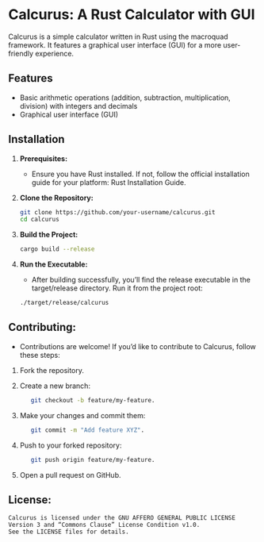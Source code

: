 # Calcurus: A Rust Calculator with GUI

Calcurus is a simple calculator written in Rust using the macroquad framework. It features a graphical user interface (GUI) for a more user-friendly experience.

## Features

- Basic arithmetic operations (addition, subtraction, multiplication, division) with integers and decimals
- Graphical user interface (GUI)

## Installation

1. **Prerequisites:**
   - Ensure you have Rust installed. If not, follow the official installation guide for your platform: Rust Installation Guide.

2. **Clone the Repository:**
   ```bash
   git clone https://github.com/your-username/calcurus.git
   cd calcurus

3. **Build the Project:**
   ```bash
   cargo build --release

4. **Run the Executable:**
   - After building successfully, you’ll find the release executable in the target/release directory. Run it from the project root:

   ```bash
   ./target/release/calcurus

## Contributing:
   - Contributions are welcome! If you’d like to contribute to Calcurus, follow these steps:
   1. Fork the repository.
   2. Create a new branch:

      ```bash
         git checkout -b feature/my-feature.
   3. Make your changes and commit them:

      ```bash
         git commit -m "Add feature XYZ".
   4. Push to your forked repository:

      ```bash
         git push origin feature/my-feature.
   5. Open a pull request on GitHub.

## License:

```
Calcurus is licensed under the GNU AFFERO GENERAL PUBLIC LICENSE Version 3 and “Commons Clause” License Condition v1.0.
See the LICENSE files for details.
```
